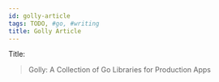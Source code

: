 ```yaml
---
id: golly-article
tags: TODO, #go, #writing
title: Golly Article
---
```


Title:

> Golly: A Collection of Go Libraries for Production Apps